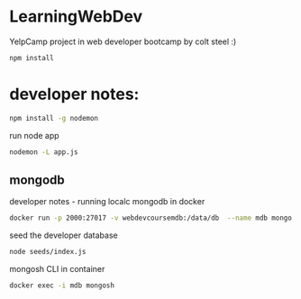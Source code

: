 # LearningWebDev

YelpCamp project in web developer bootcamp by colt steel :)

```bash 
npm install
```


# developer notes:
```bash 
npm install -g nodemon
```

run node app
```bash 
nodemon -L app.js
```
## mongodb

developer notes - running localc mongodb in docker
```bash 
docker run -p 2000:27017 -v webdevcoursemdb:/data/db  --name mdb mongo
```
seed the developer database
```bash 
node seeds/index.js 
```

mongosh CLI in container
```bash 
docker exec -i mdb mongosh
```

